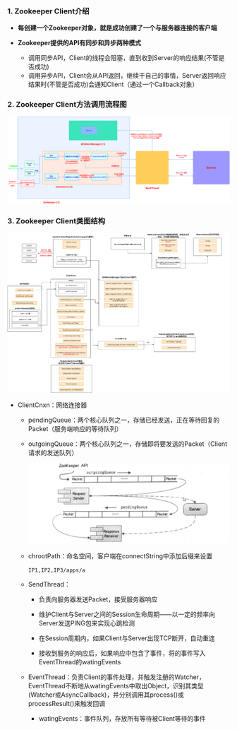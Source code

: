 ### 1. Zookeeper Client介绍

* **每创建一个Zookeeper对象，就是成功创建了一个与服务器连接的客户端**
* **Zookeeper提供的API有同步和异步两种模式**

  * 调用同步API，Client的线程会阻塞，直到收到Server的响应结果(不管是否成功)
  * 调用异步API，Client会从API返回，继续干自己的事情，Server返回响应结果时(不管是否成功)会通知Client（通过一个Callback对象）



### 2. Zookeeper Client方法调用流程图

![2](p/2.png)

### 3. Zookeeper Client类图结构

![Client类结构.drawio](p/Client类结构.drawio.png)

* ClientCnxn：网络连接器

  * pendingQueue：两个核心队列之一，存储已经发送，正在等待回复的Packet（服务端响应的等待队列）

  * outgoingQueue：两个核心队列之一，存储即将要发送的Packet（Client请求的发送队列）

    ![6](p\6.png)

  * chrootPath：命名空间，客户端在connectString中添加后缀来设置

    ```
    IP1,IP2,IP3/apps/a
    ```

    

  * SendThread：

    * 负责向服务器发送Packet，接受服务器响应

    * 维护Client与Server之间的Session生命周期——以一定的频率向Server发送PING包来实现心跳检测
    * 在Session周期内，如果Client与Server出现TCP断开，自动重连
    * 接收到服务的响应后，如果响应中包含了事件，将的事件写入EventThread的watingEvents

  * EventThread：负责Client的事件处理，并触发注册的Watcher，EventThread不断地从watingEvents中取出Object，识别其类型(Watcher或AsyncCallback)，并分别调用其process()或processResult()来触发回调

    * watingEvents：事件队列，存放所有等待被Client等待的事件



